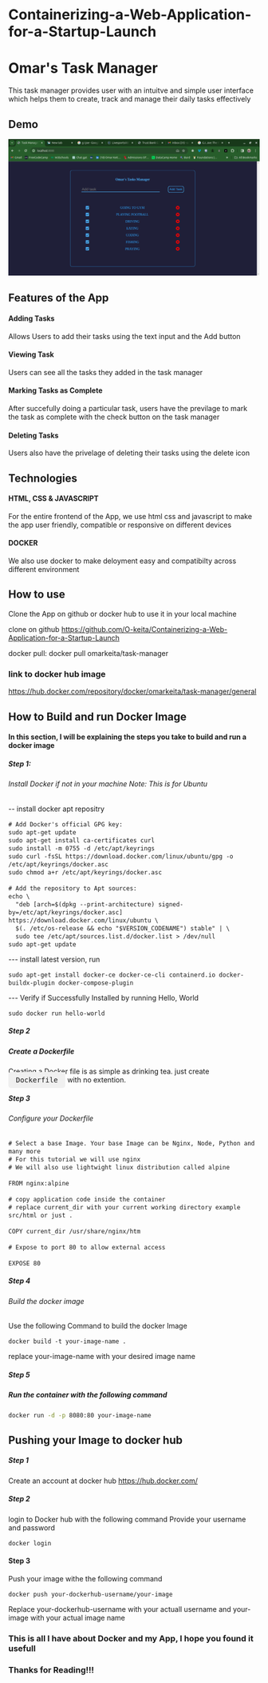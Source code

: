 # Containerizing-a-Web-Application-for-a-Startup-Launch
# Omar's Task Manager

This task manager provides user with an intuitve and simple user interface which helps them to create, track and manage their daily tasks effectively

## Demo

![alt text](<Screenshot from 2024-03-31 12-39-56.png>)

## Features of the App

#### Adding Tasks
Allows Users to add their tasks using the text input and the Add button


#### Viewing Task
Users can see all the tasks they added in the task manager


#### Marking Tasks as Complete
After succefully doing a particular task, users have the previlage to mark the task as complete with the check button on the task manager


#### Deleting Tasks
Users also have the privelage of deleting their tasks using the delete icon

## Technologies
#### HTML, CSS & JAVASCRIPT
For the entire frontend of the App, we use html css and javascript to make the app user friendly, compatible or responsive on different devices

#### DOCKER
We also use docker to make deloyment easy and compatibilty across different environment


## How to use

Clone the App on github or docker hub to use it in your local machine

clone on github https://github.com/O-keita/Containerizing-a-Web-Application-for-a-Startup-Launch

docker pull: docker pull omarkeita/task-manager

### link to docker hub image
https://hub.docker.com/repository/docker/omarkeita/task-manager/general

## How to Build and run Docker Image
#### In this section, I will be explaining the steps you take to build and run a docker image

##### Step 1:
###### Install Docker if not in your machine Note: This is for Ubuntu
-- install docker apt repositry
```
# Add Docker's official GPG key:
sudo apt-get update
sudo apt-get install ca-certificates curl
sudo install -m 0755 -d /etc/apt/keyrings
sudo curl -fsSL https://download.docker.com/linux/ubuntu/gpg -o /etc/apt/keyrings/docker.asc
sudo chmod a+r /etc/apt/keyrings/docker.asc

# Add the repository to Apt sources:
echo \
  "deb [arch=$(dpkg --print-architecture) signed-by=/etc/apt/keyrings/docker.asc] https://download.docker.com/linux/ubuntu \
  $(. /etc/os-release && echo "$VERSION_CODENAME") stable" | \
  sudo tee /etc/apt/sources.list.d/docker.list > /dev/null
sudo apt-get update
```

--- install latest version, run
```
sudo apt-get install docker-ce docker-ce-cli containerd.io docker-buildx-plugin docker-compose-plugin
```

--- Verify if Successfully Installed by running Hello, World
```
sudo docker run hello-world
```

##### Step 2
##### Create a Dockerfile
Creating a Docker file is as simple as drinking tea. just create <kbd style="background-color: #f0f0f0; padding: 8px 15px; border-radius: 5px;">Dockerfile</kbd> with no extention.


##### Step 3
###### Configure your Dockerfile
```
# Select a base Image. Your base Image can be Nginx, Node, Python and many more
# For this tutorial we will use nginx
# We will also use lightwight linux distribution called alpine

FROM nginx:alpine

# copy application code inside the container
# replace current_dir with your current working directory example src/html or just .

COPY current_dir /usr/share/nginx/htm

# Expose to port 80 to allow external access

EXPOSE 80
```

##### Step 4
###### Build the docker image
Use the following Command to build the docker Image
```
docker build -t your-image-name .
```
replace your-image-name with your desired image name

##### Step 5
##### Run the container with the following command
```bash
docker run -d -p 8080:80 your-image-name
```


## Pushing your Image to docker hub
##### Step 1
Create an account at docker hub https://hub.docker.com/

##### Step 2
login to Docker hub with the following command
Provide your username and password
```
docker login
```
#### Step 3

Push your image withe the following command
```
docker push your-dockerhub-username/your-image
```
Replace your-dockerhub-username with your actuall username and your-image with your actual image name

### This is all I have about Docker and my App, I hope you found it usefull
### Thanks for Reading!!!








